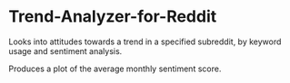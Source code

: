 # Trend-Analyzer-for-Reddit
Looks into attitudes towards a trend in a specified subreddit, by keyword usage and sentiment analysis.

Produces a plot of the average monthly sentiment score.
